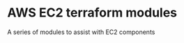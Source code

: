 AWS EC2  terraform modules
==========================

A series of modules to assist with EC2 components

